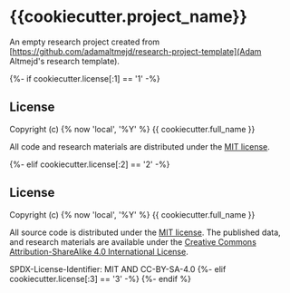 # {{cookiecutter.project_name}}

An empty research project created from [https://github.com/adamaltmejd/research-project-template](Adam Altmejd's research template).

{%- if cookiecutter.license[:1] == '1' -%}
## License

Copyright (c) {% now 'local', '%Y' %} {{ cookiecutter.full_name }}

All code and research materials are distributed under the [MIT license](https://opensource.org/licenses/MIT).

{%- elif cookiecutter.license[:2] == '2' -%}
## License

Copyright (c) {% now 'local', '%Y' %} {{ cookiecutter.full_name }}

All source code is distributed under the [MIT license](https://opensource.org/licenses/MIT). The published data, and research materials are available under the [Creative Commons Attribution-ShareAlike 4.0 International License](https://creativecommons.org/licenses/by-sa/4.0/).

SPDX-License-Identifier: MIT AND CC-BY-SA-4.0
{%- elif cookiecutter.license[:3] == '3' -%}
{%- endif %}
